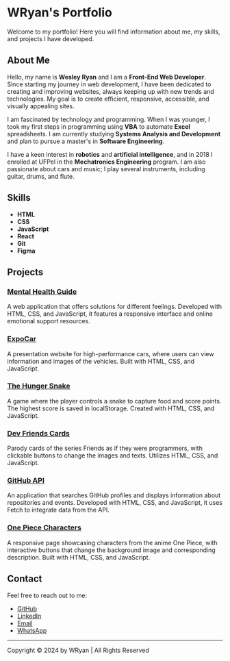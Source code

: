 # WRyan's Portfolio

Welcome to my portfolio! Here you will find information about me, my skills, and projects I have developed.

## About Me

Hello, my name is **Wesley Ryan** and I am a **Front-End Web Developer**. Since starting my journey in web development, I have been dedicated to creating and improving websites, always keeping up with new trends and technologies. My goal is to create efficient, responsive, accessible, and visually appealing sites.

I am fascinated by technology and programming. When I was younger, I took my first steps in programming using **VBA** to automate **Excel** spreadsheets. I am currently studying **Systems Analysis and Development** and plan to pursue a master's in **Software Engineering**.

I have a keen interest in **robotics** and **artificial intelligence**, and in 2018 I enrolled at UFPel in the **Mechatronics Engineering** program. I am also passionate about cars and music; I play several instruments, including guitar, drums, and flute.

## Skills

- **HTML**
- **CSS**
- **JavaScript**
- **React**
- **Git**
- **Figma**

## Projects

### [Mental Health Guide](https://ryan-wes.github.io/guia-de-saude-mental/)
A web application that offers solutions for different feelings. Developed with HTML, CSS, and JavaScript, it features a responsive interface and online emotional support resources.

### [ExpoCar](https://ryan-wes.github.io/expo-car/)
A presentation website for high-performance cars, where users can view information and images of the vehicles. Built with HTML, CSS, and JavaScript.

### [The Hunger Snake](https://ryan-wes.github.io/jogoDaCobrinha-JS/)
A game where the player controls a snake to capture food and score points. The highest score is saved in localStorage. Created with HTML, CSS, and JavaScript.

### [Dev Friends Cards](https://ryan-wes.github.io/dev-friends/)
Parody cards of the series Friends as if they were programmers, with clickable buttons to change the images and texts. Utilizes HTML, CSS, and JavaScript.

### [GitHub API](https://ryan-wes.github.io/github-api/)
An application that searches GitHub profiles and displays information about repositories and events. Developed with HTML, CSS, and JavaScript, it uses Fetch to integrate data from the API.

### [One Piece Characters](https://ryan-wes.github.io/projeto-one-piece/)
A responsive page showcasing characters from the anime One Piece, with interactive buttons that change the background image and corresponding description. Built with HTML, CSS, and JavaScript.

## Contact

Feel free to reach out to me:

- [GitHub](https://github.com/Ryan-Wes)
- [LinkedIn](https://www.linkedin.com/in/wesley-ryanl/)
- [Email](mailto:wesley.ryan03@gmail.com)
- [WhatsApp](https://api.whatsapp.com/send/?phone=5551995321057&text&type=phone_number&app_absent=0)

---

Copyright &copy; 2024 by WRyan | All Rights Reserved
